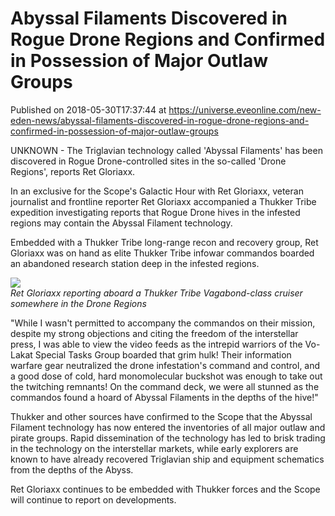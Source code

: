 # Abyssal Filaments Discovered in Rogue Drone Regions and Confirmed in Possession of Major Outlaw Groups
Published on 2018-05-30T17:37:44 at https://universe.eveonline.com/new-eden-news/abyssal-filaments-discovered-in-rogue-drone-regions-and-confirmed-in-possession-of-major-outlaw-groups

UNKNOWN - The Triglavian technology called 'Abyssal Filaments' has been discovered in Rogue Drone-controlled sites in the so-called 'Drone Regions', reports Ret Gloriaxx.

In an exclusive for the Scope's Galactic Hour with Ret Gloriaxx, veteran journalist and frontline reporter Ret Gloriaxx accompanied a Thukker Tribe expedition investigating reports that Rogue Drone hives in the infested regions may contain the Abyssal Filament technology.

Embedded with a Thukker Tribe long-range recon and recovery group, Ret Gloriaxx was on hand as elite Thukker Tribe infowar commandos boarded an abandoned research station deep in the infested regions.

![](https://web.ccpgamescdn.com/fiction/eveonline/worldnews/images/ret_gloriaxx_drone_regions.png)  
_Ret Gloriaxx reporting aboard a Thukker Tribe Vagabond-class cruiser somewhere in the Drone Regions_

"While I wasn't permitted to accompany the commandos on their mission, despite my strong objections and citing the freedom of the interstellar press, I was able to view the video feeds as the intrepid warriors of the Vo-Lakat Special Tasks Group boarded that grim hulk! Their information warfare gear neutralized the drone infestation's command and control, and a good dose of cold, hard monomolecular buckshot was enough to take out the twitching remnants! On the command deck, we were all stunned as the commandos found a hoard of Abyssal Filaments in the depths of the hive!"

Thukker and other sources have confirmed to the Scope that the Abyssal Filament technology has now entered the inventories of all major outlaw and pirate groups. Rapid dissemination of the technology has led to brisk trading in the technology on the interstellar markets, while early explorers are known to have already recovered Triglavian ship and equipment schematics from the depths of the Abyss.

Ret Gloriaxx continues to be embedded with Thukker forces and the Scope will continue to report on developments.
